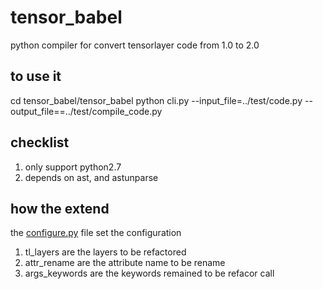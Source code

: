 # tensor_babel
python compiler for convert tensorlayer code from 1.0 to 2.0

## to use it
cd tensor_babel/tensor_babel
python cli.py --input_file=../test/code.py --output_file==../test/compile_code.py


## checklist
1. only support python2.7
2. depends on ast, and astunparse


## how the extend

the [configure.py](tensor_babel/tensor_babel/configure.py )  file set the configuration

1. tl_layers are the layers to be refactored
2. attr_rename are the attribute name to be rename
3. args_keywords are the keywords remained to be refacor call
